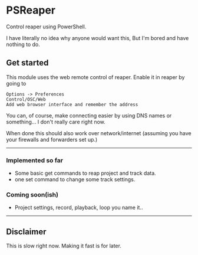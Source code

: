 # PSReaper

Control reaper using PowerShell.

I have literally no idea why anyone would want this, But I'm bored and have nothing to do.

## Get started

This module uses the web remote control of reaper.
Enable it in reaper by going to

```Text
Options -> Preferences
Control/OSC/Web
Add web browser interface and remember the address
```

You can, of course, make connecting easier by using DNS names or something... I don't really care right now.

When done this should also work over network/internet (assuming you have your firewalls and forwarders set up.)

----

### Implemented so far

* Some basic get commands to reap project and track data.
* one set command to change some track settings.

### Coming soon(ish)

* Project settings, record, playback, loop you name it..

----

## Disclaimer

This is slow right now. Making it fast is for later.
